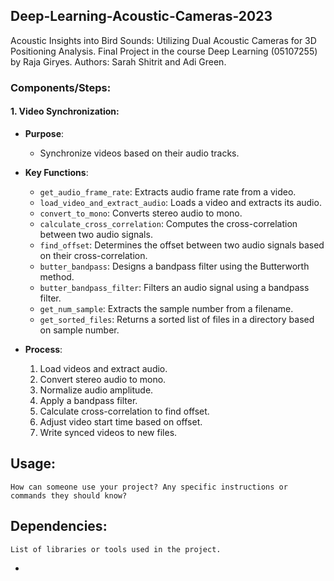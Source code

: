 ## Deep-Learning-Acoustic-Cameras-2023

Acoustic Insights into Bird Sounds: Utilizing Dual Acoustic Cameras for 3D Positioning Analysis. Final Project in the course Deep Learning (05107255) by Raja Giryes. Authors: Sarah Shitrit and Adi Green.

### Components/Steps:

#### 1. Video Synchronization:
- **Purpose**: 
  - Synchronize videos based on their audio tracks.
  
- **Key Functions**:
  - `get_audio_frame_rate`: Extracts audio frame rate from a video.
  - `load_video_and_extract_audio`: Loads a video and extracts its audio.
  - `convert_to_mono`: Converts stereo audio to mono.
  - `calculate_cross_correlation`: Computes the cross-correlation between two audio signals.
  - `find_offset`: Determines the offset between two audio signals based on their cross-correlation.
  - `butter_bandpass`: Designs a bandpass filter using the Butterworth method.
  - `butter_bandpass_filter`: Filters an audio signal using a bandpass filter.
  - `get_num_sample`: Extracts the sample number from a filename.
  - `get_sorted_files`: Returns a sorted list of files in a directory based on sample number.
  
- **Process**:
  1. Load videos and extract audio.
  2. Convert stereo audio to mono.
  3. Normalize audio amplitude.
  4. Apply a bandpass filter.
  5. Calculate cross-correlation to find offset.
  6. Adjust video start time based on offset.
  7. Write synced videos to new files.


## Usage:
    How can someone use your project? Any specific instructions or commands they should know?

## Dependencies:    
    List of libraries or tools used in the project.



- 
